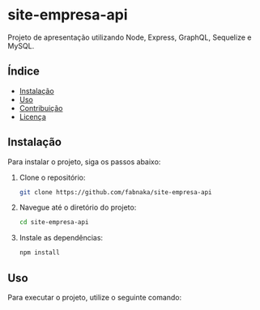 # site-empresa-api

Projeto de apresentação utilizando Node, Express, GraphQL, Sequelize e MySQL.

## Índice

- [Instalação](#instalação)
- [Uso](#uso)
- [Contribuição](#contribuição)
- [Licença](#licença)

## Instalação

Para instalar o projeto, siga os passos abaixo:

1. Clone o repositório:
   ```bash
   git clone https://github.com/fabnaka/site-empresa-api

2. Navegue até o diretório do projeto:
   ```bash
   cd site-empresa-api

3. Instale as dependências:
   ```bash
   npm install

## Uso

Para executar o projeto, utilize o seguinte comando:
